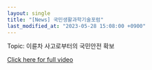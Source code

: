 ```yaml
---
layout: single
title: "[News] 국민생활과학기술포럼"
last_modified_at: "2023-05-28 15:08:00 +0900"
---
```

Topic: 이륜차 사고로부터의 국민안전 확보


[Click here for full video](https://youtu.be/ef1bMsFAM5Y)
